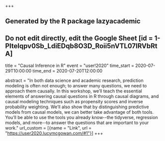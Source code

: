 +++
## Generated by the R package lazyacademic
## Do not edit directly, edit the Google Sheet [id = 1-PItelqpv0Sb_LdiEDqb8O3D_Roii5nVTL07IRVbRtA]
title = "Causal Inference in R"
event = "user!2020"
time_start = 2020-07-29T10:00:00
time_end = 2020-07-20T12:00:00

abstract = "In both data science and academic research, prediction modeling is often not enough; to answer many questions, we need to approach them causally. In this workshop, we’ll teach the essential elements of answering causal questions in R through causal diagrams, and causal modeling techniques such as propensity scores and inverse probability weighting. We’ll also show that by distinguishing predictive models from causal models, we can better take advantage of both tools. You’ll be able to use the tools you already know--the tidyverse, regression models, and more--to answer the questions that are important to your work."
url_custom = [{name = "Link", url = "https://user2020.lucymcgowan.com/#1"}]
+++
